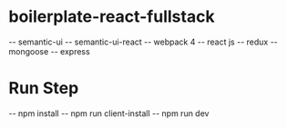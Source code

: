 # boilerplate-react-fullstack
-- semantic-ui
-- semantic-ui-react
-- webpack 4
-- react js
-- redux
-- mongoose
-- express

# Run Step
-- npm install
-- npm run client-install
-- npm run dev